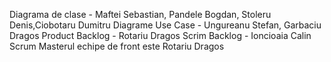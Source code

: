Diagrama de clase - Maftei Sebastian, Pandele Bogdan, Stoleru Denis,Ciobotaru Dumitru
Diagrame Use Case - Ungureanu Stefan, Garbaciu Dragos
Product Backlog - Rotariu Dragos
Scrim Backlog - Ioncioaia Calin
Scrum Masterul echipe de front este Rotariu Dragos
